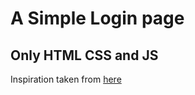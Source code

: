# A Simple Login page 

## Only HTML CSS and JS

Inspiration taken from <a href='https://github.com/Rocketseat/youtube-form-animate-css-js-puro'>here</a>